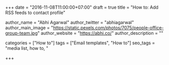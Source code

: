 +++
date = "2016-11-08T11:00:00+07:00"
draft = true
title = "How to: Add RSS feeds to contact profile"

author_name = "Abhi Agarwal"
author_twitter = "abhiagarwal"
author_main_image = "https://static.pexels.com/photos/7075/people-office-group-team.jpg"
author_website = "https://abhi.co/"
author_description = ""

categories = ["How to"]
tags = ["Email templates", "How to"]
seo_tags = "media list, how to, "

+++
